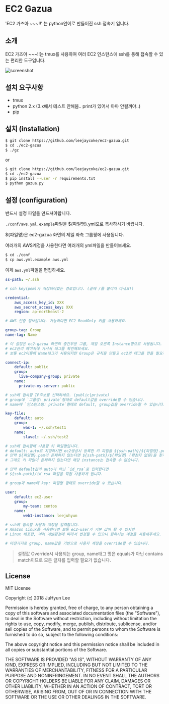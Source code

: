 # EC2 Gazua

'EC2 가즈아 ~~~!!' 는 python언어로 만들어진 ssh 접속기 입니다.

## 소개

EC2 가즈아 ~~~!!는 tmux를 사용하여 여러 EC2 인스턴스에 ssh를 통해 접속할 수 있는 편리한 도구입니다.

![screenshot](./image/tty.gif)

## 설치 요구사항

- tmux
- python 2.x (3.x에서 테스트 안해봄.. print가 있어서 아마 안될꺼야..)
- pip

## 설치 (installation)

```bash
$ git clone https://github.com/leejaycoke/ec2-gazua.git
$ cd ./ec2-gazua
$ ./gz 
```

or

```bash
$ git clone https://github.com/leejaycoke/ec2-gazua.git
$ cd ./ec2-gazua
$ pip install --user -r requirements.txt 
$ python gazua.py
```

## 설정 (configuration)

반드시 설정 파일을 만드셔야합니다.

`./conf/aws.yml.example`파일을 ${파일명}.yml으로 복사하시기 바랍니다.

${파일명}은 ec2-gazua 화면의 제일 좌측 그룹핑에 사용됩니다.

여러개의 AWS계정을 사용한다면 여러개의 yml파일을 만들어보세요.

```bash
$ cd ./conf
$ cp aws.yml.example aws.yml
```

이제 `aws.yml`파일을 편집하세요.

```yml
ss-path: ~/.ssh

# ssh key(pem)가 저장되어있는 경로입니다. (끝에 /를 붙이지 마세요!)
```

```yml
credential:
    aws_access_key_id: XXX
    aws_secret_access_key: XXX
    region: ap-northeast-2

# AWS 인증 정보입니다. 가능하다면 EC2 ReadOnly 키를 사용하세요.
```

```yml
group-tag: Group
name-tag: Name

# 이 설정은 ec2-gazua 화면의 중간부분 그룹, 제일 오른쪽 Instance명으로 사용됩니다.
# ec2관리 페이지에 가셔서 태그를 확인해보세요.
# 보통 ec2이름에 Name태그가 사용되지만 Group은 규칙을 만들고 ec2의 태그를 만들 필요가 있습니다.
```

```yml
connect-ip:
    default: public
    group:
      live-company-group: private
    name:
      private-my-server: public

# ssh에 접속할 IP주소를 선택하세요. (public|private)
# group에 `그룹명: private`형태로 default값을 override할 수 있습니다.
# name에 `인스턴스명: private`형태로 default, group값을 override할 수 있습니다.
```

```yml
key-file:
    default: auto
    group:
        was-1: ~/.ssh/test1
    name:
        slave1: ~/.ssh/test2

# ssh에 접속할때 사용할 키 파일명입니다.
# default: auto로 지정하시면 ec2생성시 등록한 키 파일을 ${ssh-path}/${파일명}.pem 경로에서 찾습니다.
# 만약 ${파일명}.pem이 존재하지 않는다면 ${ssh-path}/${파일명} (확장자 없음)을 찾게됩니다.
# 그래도 키 파일이 존재하지 않는다면 해당 instance는 접속할 수 없습니다.

# 만약 default값이 auto가 아닌 `id_rsa`로 입력한다면
# ${ssh-path}/id_rsa 파일을 직접 사용하게 됩니다.

# group과 name에 key: 파일명 형태로 override할 수 있습니다.
```

```yml
user:
    default: ec2-user
    group:
        my-team: centos
    name:
        web1-instance: leejuhyun

# ssh에 접속할 사용자 계정을 입력합니다.
# Amazon Linux를 사용한다면 보통 ec2-user가 기본 값이 될 수 있지만
# Linux 배포판, 여러 개발환경에 따라서 변경될 수 있으니 원하시는 계정을 사용해주세요.

# 마찬가지로 group, name값을 기반으로 사용자 계정을 override할 수 있습니다.
```

> 설정값 Override시 사용되는 group, name태그 명은 equals가 아닌 contains match이므로 모든 글자를 입력할 필요가 없습니다.

## License

MIT License

Copyright (c) 2018 JuHyun Lee

Permission is hereby granted, free of charge, to any person obtaining a copy
of this software and associated documentation files (the "Software"), to deal
in the Software without restriction, including without limitation the rights
to use, copy, modify, merge, publish, distribute, sublicense, and/or sell
copies of the Software, and to permit persons to whom the Software is
furnished to do so, subject to the following conditions:

The above copyright notice and this permission notice shall be included in all
copies or substantial portions of the Software.

THE SOFTWARE IS PROVIDED "AS IS", WITHOUT WARRANTY OF ANY KIND, EXPRESS OR
IMPLIED, INCLUDING BUT NOT LIMITED TO THE WARRANTIES OF MERCHANTABILITY,
FITNESS FOR A PARTICULAR PURPOSE AND NONINFRINGEMENT. IN NO EVENT SHALL THE
AUTHORS OR COPYRIGHT HOLDERS BE LIABLE FOR ANY CLAIM, DAMAGES OR OTHER
LIABILITY, WHETHER IN AN ACTION OF CONTRACT, TORT OR OTHERWISE, ARISING FROM,
OUT OF OR IN CONNECTION WITH THE SOFTWARE OR THE USE OR OTHER DEALINGS IN THE
SOFTWARE.
